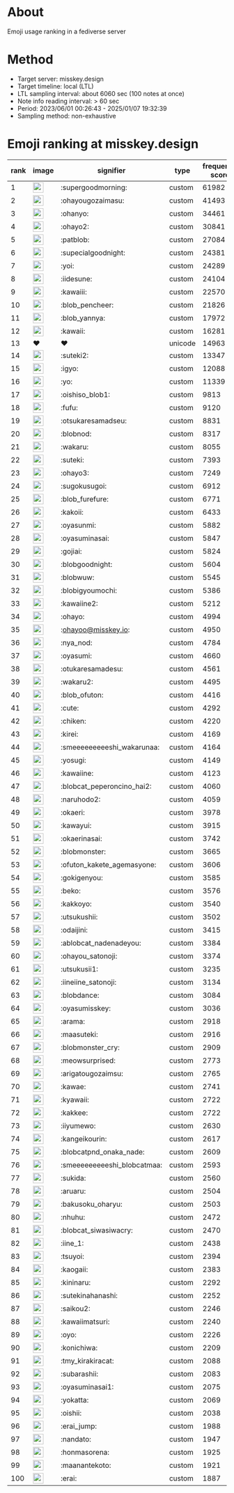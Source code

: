 # About
Emoji usage ranking in a fediverse server

# Method
- Target server: misskey.design
- Target timeline: local (LTL)
- LTL sampling interval: about 6060 sec (100 notes at once)
- Note info reading interval: > 60 sec
- Period: 2023/06/01 00:26:43 - 2025/01/07 19:32:39 
- Sampling method: non-exhaustive

# Emoji ranking at misskey.design

|rank|image|signifier|type|frequency score|
|----|----|----|----|----|
|1|<img height="24" src="https://misskey.design/emoji/supergoodmorning.webp">|:supergoodmorning:|custom|61982|
|2|<img height="24" src="https://misskey.design/emoji/ohayougozaimasu.webp">|:ohayougozaimasu:|custom|41493|
|3|<img height="24" src="https://misskey.design/emoji/ohanyo.webp">|:ohanyo:|custom|34461|
|4|<img height="24" src="https://misskey.design/emoji/ohayo2.webp">|:ohayo2:|custom|30841|
|5|<img height="24" src="https://misskey.design/emoji/patblob.webp">|:patblob:|custom|27084|
|6|<img height="24" src="https://misskey.design/emoji/supecialgoodnight.webp">|:supecialgoodnight:|custom|24381|
|7|<img height="24" src="https://misskey.design/emoji/yoi.webp">|:yoi:|custom|24289|
|8|<img height="24" src="https://misskey.design/emoji/iidesune.webp">|:iidesune:|custom|24104|
|9|<img height="24" src="https://misskey.design/emoji/kawaiii.webp">|:kawaiii:|custom|22570|
|10|<img height="24" src="https://misskey.design/emoji/blob_pencheer.webp">|:blob_pencheer:|custom|21826|
|11|<img height="24" src="https://misskey.design/emoji/blob_yannya.webp">|:blob_yannya:|custom|17972|
|12|<img height="24" src="https://misskey.design/emoji/kawaii.webp">|:kawaii:|custom|16281|
|13|❤|❤|unicode|14963|
|14|<img height="24" src="https://misskey.design/emoji/suteki2.webp">|:suteki2:|custom|13347|
|15|<img height="24" src="https://misskey.design/emoji/igyo.webp">|:igyo:|custom|12088|
|16|<img height="24" src="https://misskey.design/emoji/yo.webp">|:yo:|custom|11339|
|17|<img height="24" src="https://misskey.design/emoji/oishiso_blob1.webp">|:oishiso_blob1:|custom|9813|
|18|<img height="24" src="https://misskey.design/emoji/fufu.webp">|:fufu:|custom|9120|
|19|<img height="24" src="https://misskey.design/emoji/otsukaresamadseu.webp">|:otsukaresamadseu:|custom|8831|
|20|<img height="24" src="https://misskey.design/emoji/blobnod.webp">|:blobnod:|custom|8317|
|21|<img height="24" src="https://misskey.design/emoji/wakaru.webp">|:wakaru:|custom|8055|
|22|<img height="24" src="https://misskey.design/emoji/suteki.webp">|:suteki:|custom|7393|
|23|<img height="24" src="https://misskey.design/emoji/ohayo3.webp">|:ohayo3:|custom|7249|
|24|<img height="24" src="https://misskey.design/emoji/sugokusugoi.webp">|:sugokusugoi:|custom|6912|
|25|<img height="24" src="https://misskey.design/emoji/blob_furefure.webp">|:blob_furefure:|custom|6771|
|26|<img height="24" src="https://misskey.design/emoji/kakoii.webp">|:kakoii:|custom|6433|
|27|<img height="24" src="https://misskey.design/emoji/oyasunmi.webp">|:oyasunmi:|custom|5882|
|28|<img height="24" src="https://misskey.design/emoji/oyasuminasai.webp">|:oyasuminasai:|custom|5847|
|29|<img height="24" src="https://misskey.design/emoji/gojiai.webp">|:gojiai:|custom|5824|
|30|<img height="24" src="https://misskey.design/emoji/blobgoodnight.webp">|:blobgoodnight:|custom|5604|
|31|<img height="24" src="https://misskey.design/emoji/blobwuw.webp">|:blobwuw:|custom|5545|
|32|<img height="24" src="https://misskey.design/emoji/blobigyoumochi.webp">|:blobigyoumochi:|custom|5386|
|33|<img height="24" src="https://misskey.design/emoji/kawaiine2.webp">|:kawaiine2:|custom|5212|
|34|<img height="24" src="https://misskey.design/emoji/ohayo.webp">|:ohayo:|custom|4994|
|35|<img height="24" src="https://misskey.design/emoji/ohayoo.webp">|:ohayoo@misskey.io:|custom|4950|
|36|<img height="24" src="https://misskey.design/emoji/nya_nod.webp">|:nya_nod:|custom|4784|
|37|<img height="24" src="https://misskey.design/emoji/oyasumi.webp">|:oyasumi:|custom|4660|
|38|<img height="24" src="https://misskey.design/emoji/otukaresamadesu.webp">|:otukaresamadesu:|custom|4561|
|39|<img height="24" src="https://misskey.design/emoji/wakaru2.webp">|:wakaru2:|custom|4495|
|40|<img height="24" src="https://misskey.design/emoji/blob_ofuton.webp">|:blob_ofuton:|custom|4416|
|41|<img height="24" src="https://misskey.design/emoji/cute.webp">|:cute:|custom|4292|
|42|<img height="24" src="https://misskey.design/emoji/chiken.webp">|:chiken:|custom|4220|
|43|<img height="24" src="https://misskey.design/emoji/kirei.webp">|:kirei:|custom|4169|
|44|<img height="24" src="https://misskey.design/emoji/smeeeeeeeeeshi_wakarunaa.webp">|:smeeeeeeeeeshi_wakarunaa:|custom|4164|
|45|<img height="24" src="https://misskey.design/emoji/yosugi.webp">|:yosugi:|custom|4149|
|46|<img height="24" src="https://misskey.design/emoji/kawaiine.webp">|:kawaiine:|custom|4123|
|47|<img height="24" src="https://misskey.design/emoji/blobcat_peperoncino_hai2.webp">|:blobcat_peperoncino_hai2:|custom|4060|
|48|<img height="24" src="https://misskey.design/emoji/naruhodo2.webp">|:naruhodo2:|custom|4059|
|49|<img height="24" src="https://misskey.design/emoji/okaeri.webp">|:okaeri:|custom|3978|
|50|<img height="24" src="https://misskey.design/emoji/kawayui.webp">|:kawayui:|custom|3915|
|51|<img height="24" src="https://misskey.design/emoji/okaerinasai.webp">|:okaerinasai:|custom|3742|
|52|<img height="24" src="https://misskey.design/emoji/blobmonster.webp">|:blobmonster:|custom|3665|
|53|<img height="24" src="https://misskey.design/emoji/ofuton_kakete_agemasyone.webp">|:ofuton_kakete_agemasyone:|custom|3606|
|54|<img height="24" src="https://misskey.design/emoji/gokigenyou.webp">|:gokigenyou:|custom|3585|
|55|<img height="24" src="https://misskey.design/emoji/beko.webp">|:beko:|custom|3576|
|56|<img height="24" src="https://misskey.design/emoji/kakkoyo.webp">|:kakkoyo:|custom|3540|
|57|<img height="24" src="https://misskey.design/emoji/utsukushii.webp">|:utsukushii:|custom|3502|
|58|<img height="24" src="https://misskey.design/emoji/odaijini.webp">|:odaijini:|custom|3415|
|59|<img height="24" src="https://misskey.design/emoji/ablobcat_nadenadeyou.webp">|:ablobcat_nadenadeyou:|custom|3384|
|60|<img height="24" src="https://misskey.design/emoji/ohayou_satonoji.webp">|:ohayou_satonoji:|custom|3374|
|61|<img height="24" src="https://misskey.design/emoji/utsukusii1.webp">|:utsukusii1:|custom|3235|
|62|<img height="24" src="https://misskey.design/emoji/iineiine_satonoji.webp">|:iineiine_satonoji:|custom|3134|
|63|<img height="24" src="https://misskey.design/emoji/blobdance.webp">|:blobdance:|custom|3084|
|64|<img height="24" src="https://misskey.design/emoji/oyasumisskey.webp">|:oyasumisskey:|custom|3036|
|65|<img height="24" src="https://misskey.design/emoji/arama.webp">|:arama:|custom|2918|
|66|<img height="24" src="https://misskey.design/emoji/maasuteki.webp">|:maasuteki:|custom|2916|
|67|<img height="24" src="https://misskey.design/emoji/blobmonster_cry.webp">|:blobmonster_cry:|custom|2909|
|68|<img height="24" src="https://misskey.design/emoji/meowsurprised.webp">|:meowsurprised:|custom|2773|
|69|<img height="24" src="https://misskey.design/emoji/arigatougozaimsu.webp">|:arigatougozaimsu:|custom|2765|
|70|<img height="24" src="https://misskey.design/emoji/kawae.webp">|:kawae:|custom|2741|
|71|<img height="24" src="https://misskey.design/emoji/kyawaii.webp">|:kyawaii:|custom|2722|
|72|<img height="24" src="https://misskey.design/emoji/kakkee.webp">|:kakkee:|custom|2722|
|73|<img height="24" src="https://misskey.design/emoji/iiyumewo.webp">|:iiyumewo:|custom|2630|
|74|<img height="24" src="https://misskey.design/emoji/kangeikourin.webp">|:kangeikourin:|custom|2617|
|75|<img height="24" src="https://misskey.design/emoji/blobcatpnd_onaka_nade.webp">|:blobcatpnd_onaka_nade:|custom|2609|
|76|<img height="24" src="https://misskey.design/emoji/smeeeeeeeeeshi_blobcatmaa.webp">|:smeeeeeeeeeshi_blobcatmaa:|custom|2593|
|77|<img height="24" src="https://misskey.design/emoji/sukida.webp">|:sukida:|custom|2560|
|78|<img height="24" src="https://misskey.design/emoji/aruaru.webp">|:aruaru:|custom|2504|
|79|<img height="24" src="https://misskey.design/emoji/bakusoku_oharyu.webp">|:bakusoku_oharyu:|custom|2503|
|80|<img height="24" src="https://misskey.design/emoji/nhuhu.webp">|:nhuhu:|custom|2472|
|81|<img height="24" src="https://misskey.design/emoji/blobcat_siwasiwacry.webp">|:blobcat_siwasiwacry:|custom|2470|
|82|<img height="24" src="https://misskey.design/emoji/iine_1.webp">|:iine_1:|custom|2438|
|83|<img height="24" src="https://misskey.design/emoji/tsuyoi.webp">|:tsuyoi:|custom|2394|
|84|<img height="24" src="https://misskey.design/emoji/kaogaii.webp">|:kaogaii:|custom|2383|
|85|<img height="24" src="https://misskey.design/emoji/kininaru.webp">|:kininaru:|custom|2292|
|86|<img height="24" src="https://misskey.design/emoji/sutekinahanashi.webp">|:sutekinahanashi:|custom|2252|
|87|<img height="24" src="https://misskey.design/emoji/saikou2.webp">|:saikou2:|custom|2246|
|88|<img height="24" src="https://misskey.design/emoji/kawaiimatsuri.webp">|:kawaiimatsuri:|custom|2240|
|89|<img height="24" src="https://misskey.design/emoji/oyo.webp">|:oyo:|custom|2226|
|90|<img height="24" src="https://misskey.design/emoji/konichiwa.webp">|:konichiwa:|custom|2209|
|91|<img height="24" src="https://misskey.design/emoji/tmy_kirakiracat.webp">|:tmy_kirakiracat:|custom|2088|
|92|<img height="24" src="https://misskey.design/emoji/subarashii.webp">|:subarashii:|custom|2083|
|93|<img height="24" src="https://misskey.design/emoji/oyasuminasai1.webp">|:oyasuminasai1:|custom|2075|
|94|<img height="24" src="https://misskey.design/emoji/yokatta.webp">|:yokatta:|custom|2069|
|95|<img height="24" src="https://misskey.design/emoji/oishii.webp">|:oishii:|custom|2038|
|96|<img height="24" src="https://misskey.design/emoji/erai_jump.webp">|:erai_jump:|custom|1988|
|97|<img height="24" src="https://misskey.design/emoji/nandato.webp">|:nandato:|custom|1947|
|98|<img height="24" src="https://misskey.design/emoji/honmasorena.webp">|:honmasorena:|custom|1925|
|99|<img height="24" src="https://misskey.design/emoji/maanantekoto.webp">|:maanantekoto:|custom|1921|
|100|<img height="24" src="https://misskey.design/emoji/erai.webp">|:erai:|custom|1887|
